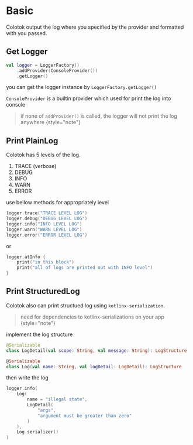 # Basic

Colotok output the log where you specified by the provider and formatted with you passed.  

## Get Logger

```Kotlin
val logger = LoggerFactory()
    .addProvider(ConsoleProvider())
    .getLogger()
```

you can get the logger instance by `LoggerFactory.getLogger()`  

`ConsoleProvider` is a builtin provider which used for print the log into console

> if none of `addProvider()` is called, the logger will not print the log anywhere
{style="note"}

## Print PlainLog
Colotok has 5 levels of the log.

1. TRACE (verbose)
2. DEBUG
3. INFO
4. WARN
5. ERROR

use bellow methods for appropriately level

```Kotlin
logger.trace("TRACE LEVEL LOG")
logger.debug("DEBUG LEVEL LOG")
logger.info("INFO LEVEL LOG")
logger.warn("WARN LEVEL LOG")
logger.error("ERROR LEVEL LOG")
```

or

```Kotlin
logger.atInfo {
    print("in this block")
    print("all of logs are printed out with INFO level")
}
```

## Print StructuredLog
Colotok also can print structued log using `kotlinx-serialization`.  

> need for dependencies to kotlinx-serializations on your app
{style="note"}

implement the log structure

```kotlin
@Serializable
class LogDetail(val scope: String, val message: String): LogStructure

@Serializable
class Log(val name: String, val logDetail: LogDetail): LogStructure
```

then write the log
```Kotlin
logger.info(
    Log(
        name = "illegal state",
        LogDetail(
            "args",
            "argument must be greater than zero"
        )
    ),
    Log.serializer()
)
```